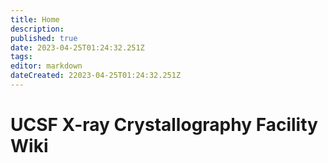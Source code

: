 ```yaml
---
title: Home
description: 
published: true
date: 2023-04-25T01:24:32.251Z
tags: 
editor: markdown
dateCreated: 22023-04-25T01:24:32.251Z
---
```


# UCSF X-ray Crystallography Facility Wiki

